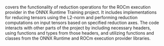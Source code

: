 covers the functionality of reduction operations for the ROCm execution provider in the ONNX Runtime Training project. It includes implementations for reducing tensors using the L2-norm and performing reduction computations on input tensors based on specified reduction axes. The code interacts with other parts of the project by including necessary headers, using functions and types from those headers, and utilizing functions and classes from the ONNX Runtime and ROCm execution provider libraries.